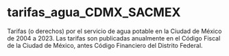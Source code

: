 # tarifas_agua_CDMX_SACMEX
Tarifas (o derechos) por el servicio de agua potable en la Ciudad de México de 2004 a 2023.  Las tarifas son publicadas anualmente en el Código Fiscal de la Ciudad de México, antes Código Financiero del Distrito Federal.
